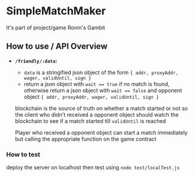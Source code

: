 # SimpleMatchMaker

It's part of project/game Ronin's Gambit

## How to use / API Overview

- **`/friendly/:data`:**

  - `data` is a stringified json object of the form `{ addr, proxyAddr, wager, validUntil, sign }`
  - return a json object with `wait == true` if no match is found, otherwise return a json object with `wait == false` and opponent object `{ addr, proxyAddr, wager, validUntil, sign }`

  blockchain is the source of truth on whether a match started or not
  so the client who didn't received a opponent object should watch the blockchain to see if a match started till `validUntil` is reached

  Player who received a opponent object can start a match immediately but calling the appropriate function on the game contract

### How to test

deploy the server on localhost then test using `node test/localTest.js`
